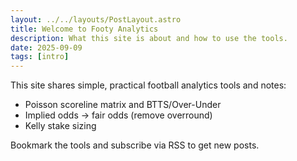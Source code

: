 ```yaml
---
layout: ../../layouts/PostLayout.astro
title: Welcome to Footy Analytics
description: What this site is about and how to use the tools.
date: 2025-09-09
tags: [intro]
---
```


This site shares simple, practical football analytics tools and notes:
- Poisson scoreline matrix and BTTS/Over-Under
- Implied odds → fair odds (remove overround)
- Kelly stake sizing

Bookmark the tools and subscribe via RSS to get new posts.
